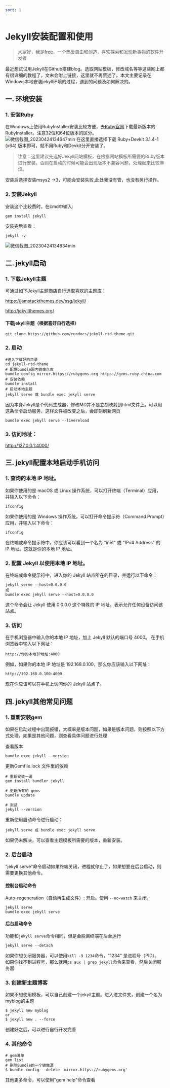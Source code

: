 ```yaml
---
sort: 1
---
```

# Jekyll安装配置和使用

> 大家好，我是[free](https://justmyfreedom.com/)，一个热爱自由和创造，喜欢探索和发现新事物的软件开发者
>

最近想试试用Jekyll在Github搭建blog。选取网站模板，修改域名等等这些网上都有很详细的教程了，文末会附上链接，这里就不再赘述了。本文主要记录在Windows本地安装jekyll环境的过程，遇到的问题及如何解决的。

## 一. 环境安装

### 1. 安装Ruby
在Windows上使用RubyInstaller安装比较方便，去[Ruby官网](https://rubyinstaller.org/downloads/)下载最新版本的RubyInstaller。注意32位和64位版本的区分。
![微信截图_20230424134647min](https://image.justmyfreedom.com//static/assets/blog_img/微信截图_20230424134647min.png)
在这里直接选择下载 Ruby+Devkit 3.1.4-1 (x64) 版本即可，就不用Ruby和Devkit分开安装了。

> 注意：这里建议先选好Jekyll网站模板，在根据网站模板所需要的Ruby版本进行安装。否则在启动的时候可能会出现版本不兼容问题，处理起来比较麻烦。

安装后选择安装msys2 ->3，可能会安装失败,此处我没有管，也没有另行操作。

### 2. 安装Jekyll
安装这个比较费时，在cmd中输入:

```
gem install jekyll
```
安装完后查看：

```
jekyll -v
```
![微信截图_20230424134834min](https://image.justmyfreedom.com//static/assets/blog_img/微信截图_20230424134834min.png)

## 二. jekyll启动

### 1. 下载Jekyll主题
可通过如下Jekyll主题商店自行选取喜欢的主题库：

https://jamstackthemes.dev/ssg/jekyll/

http://jekyllthemes.org/

#### 下载jekyll主题（根据喜好自行选择）
	git clone https://github.com/rundocs/jekyll-rtd-theme.git
	
### 2. 启动
	#进入下载好的目录
	cd jekyll-rtd-theme
	# 配置bundle国内镜像仓库
	bundle config mirror.https://rubygems.org https://gems.ruby-china.com
	# 安装依赖
	bundle install
	# 启动本地主题
	jekyll serve 或 bundle exec jekyll serve
因为本身Jekyll是个代码生成器，修改MD并不是立刻映射到html文件上。可以用这条命令启动服务，这样文件被改变之后，会即刻刷新网页
	
```
bundle exec jekyll serve --livereload
```
### 3. 访问地址：
 http://127.0.0.1:4000/
 
## 三. jekyll配置本地启动手机访问

### 1. 查询的本地 IP 地址。
如果你使用的是 macOS 或 Linux 操作系统，可以打开终端（Terminal）应用，并输入以下命令：

	ifconfig

如果你使用的是 Windows 操作系统，可以打开命令提示符（Command Prompt）应用，并输入以下命令：

	ifconfig
在终端或命令提示符中，你应该可以看到一个名为 "inet" 或 "IPv4 Address" 的 IP 地址。这就是你的本地 IP 地址。

### 2. 配置 Jekyll 以使用本地 IP 地址。

在终端或命令提示符中，进入你的 Jekyll 站点所在的目录，并运行以下命令：
```
jekyll serve --host=0.0.0.0
或
bundle exec jekyll serve --host=0.0.0.0
```
这个命令会让 Jekyll 使用 0.0.0.0 这个特殊的 IP 地址，表示允许任何设备访问该站点。

### 3. 访问
在手机浏览器中输入你的本地 IP 地址，加上 Jekyll 默认的端口号 4000。
在手机浏览器中输入以下网址：
```
http://你的本地IP地址:4000
```
例如，如果你的本地 IP 地址是 192.168.0.100，那么你应该输入以下网址：
```
http://192.168.0.100:4000
```

现在你应该可以在手机上访问你的 Jekyll 站点了。


## 四. jekyll其他常见问题

### 1. 重新安装gem
如果在启动过程中出现报错，大概率是版本问题，如果是版本问题，则按照以下方式处理，如果是其他问题，则查看具体问题进行处理

查看版本
```
bundle exec jekyll --version
```

更新Gemfile.lock 文件里的依赖
	
	# 重新安装一遍
	gem install bundler jekyll

	# 更新所有的 gems
	bundle update

	# 测试
	jekyll --version

重新使用启动命令进行启动：
```
jekyll serve 或 bundle exec jekyll serve
```
如果仍未解决，可以查看主题模板所需要的版本，重新安装。


### 2. 后台启动
"jekyll serve"命令启动如果终端关闭，进程就停止了，如果想要在后台启动，则需要更换其他命令。

#### 控制台启动命令
Auto-regeneration（自动再生成文件）: 开启。使用 `--no-watch` 来关闭。
```
jekyll serve
bundle exec jekyll serve
```
#### 后台启动命令
功能和`jekyll serve`命令相同，但是会脱离终端在后台运行

```
jekyll serve --detach
```

如果你想关闭服务器，可以使用`kill -9 1234`命令，"1234" 是进程号（PID）。
如果你找不到进程号，那么就用`ps aux | grep jekyll`命令来查看，然后关闭服务器


### 3. 创建新主题博客
如果不想使用模板，可以自己创建一个jekyll主题。进入进文件夹，创建一个名为myblog的主题

```
$ jekyll new myblog
or 
$ jekyll new . --force
```
创建好之后，可以进行自行开发完善

### 4. 其他命令 

```
# gem清单
gem list
# 删除Bundle的一个镜像源
$ bundle config --delete 'mirror.https://rubygems.org'
```
其他更多命令，可以使用"gem help"命令查看





